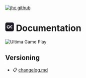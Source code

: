 [![jhc github](https://img.shields.io/badge/GitHub-jrsmth-181717.svg?style=flat&logo=github)](https://github.com/jrsmth)

# <img src="../src/resources/static/img/badge.png" width="28" alt="Logo"> Documentation

<img width="800" alt="Ultima Game Play" src="https://github.com/jrsmth/ultima/assets/34093915/c847db7d-8b72-4614-b3fc-7219e95c3bf5">

## Versioning
- 📋 [changelog.md](./CHANGELOG.md)

